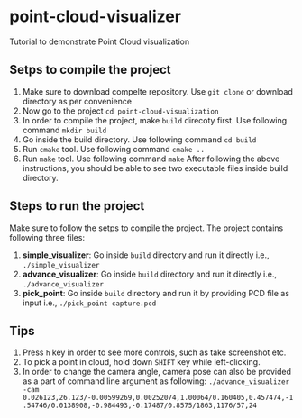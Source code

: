 # point-cloud-visualizer
Tutorial to demonstrate Point Cloud visualization

## Setps to compile the project
1. Make sure to download compelte repository. Use `git clone` or download directory as per convenience
1. Now go to the project `cd point-cloud-visualization`
1. In order to compile the project, make `build` direcoty first. Use following command `mkdir build`
1. Go inside the build directory. Use following command `cd build`
1. Run `cmake` tool. Use following command `cmake ..`
1. Run `make` tool. Use following command `make`
After following the above instructions, you should be able to see two executable files inside build directory.

## Steps to run the project
Make sure to follow the setps to compile the project. The project contains following three files:
1. **simple_visualizer**: Go inside `build` directory and run it directly i.e., `./simple_visualizer`
1. **advance_visualizer**: Go inside `build` directory and run it directly i.e., `./advance_visualizer`
1. **pick_point**: Go inside `build` directory and run it by providing PCD file as input i.e., `./pick_point capture.pcd`

## Tips
1. Press `h` key in order to see more controls, such as take screenshot etc.
1. To pick a point in cloud, hold down `SHIFT` key while left-clicking. 
1. In order to change the camera angle, camera pose can also be provided as a part of command line argument as following:
`./advance_visualizer -cam 0.026123,26.123/-0.00599269,0.00252074,1.00064/0.160405,0.457474,-1.54746/0.0138908,-0.984493,-0.17487/0.8575/1863,1176/57,24`

